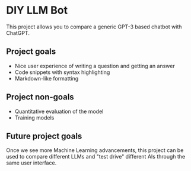 # DIY LLM Bot

This project allows you to compare a generic GPT-3 based chatbot with ChatGPT.

## Project goals

- Nice user experience of writing a question and getting an answer
- Code snippets with syntax highlighting
- Markdown-like formatting

## Project non-goals

- Quantitative evaluation of the model
- Training models

## Future project goals

Once we see more Machine Learning advancements, this project can be used to compare different LLMs and "test drive" different AIs through the same user interface.
